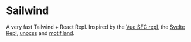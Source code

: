 # Sailwind

A very fast Tailwind + React Repl. Inspired by the [Vue SFC repl](https://github.com/vuejs/repl), the [Svelte Repl](https://github.com/sveltejs/sites/tree/master/packages/repl), [unocss](https://github.com/unocss/unocss) and [motif.land](motif.land).
